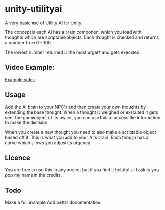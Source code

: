 # unity-utilityai

A very basic use of Utility AI for Unity.

The concept is each AI has a brain component which you load with thoughts which are scriptable objects. Each thought is checked and returns a number from 0 - 100.

The lowest number returned is the most urgent and gets executed.

## Video Example:

[Example video](https://www.youtube.com/watch?v=iLx7c01gNRI)

## Usage

Add the AI brain to your NPC's and then create your own thoughts by extending the base thought. When a thought is weighed or executed it gets sent the gameobject of its owner, you can use this to access the information to make the decision.

When you create a new thought you need to also make a scriptable object based off it. This is what you add to your AI's brain.
Each though has a curve which allows you adjust its urgency.

## Licence

You are free to use this in any project but if you find it helpful all I ask is you pop my name in the credits. 

## Todo

Make a full example
Add better documentation
